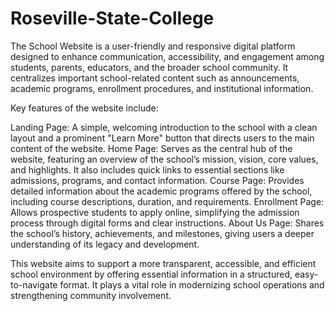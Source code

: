 # Roseville-State-College
The School Website is a user-friendly and responsive digital platform designed to enhance communication, accessibility, and engagement among students, parents, educators, and the broader school community. It centralizes important school-related content such as announcements, academic programs, enrollment procedures, and institutional information.

Key features of the website include:

Landing Page: A simple, welcoming introduction to the school with a clean layout and a prominent "Learn More" button that directs users to the main content of the website.
Home Page: Serves as the central hub of the website, featuring an overview of the school’s mission, vision, core values, and highlights. It also includes quick links to essential sections like admissions, programs, and contact information.
Course Page: Provides detailed information about the academic programs offered by the school, including course descriptions, duration, and requirements.
Enrollment Page: Allows prospective students to apply online, simplifying the admission process through digital forms and clear instructions.
About Us Page: Shares the school’s history, achievements, and milestones, giving users a deeper understanding of its legacy and development.

This website aims to support a more transparent, accessible, and efficient school environment by offering essential information in a structured, easy-to-navigate format. It plays a vital role in modernizing school operations and strengthening community involvement.
